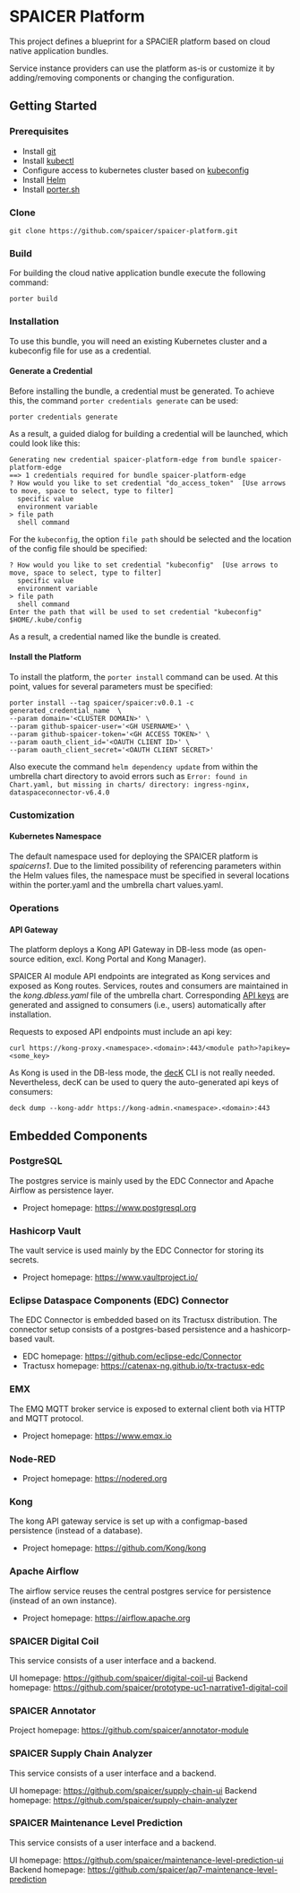 # SPAICER Platform

This project defines a blueprint for a SPACIER platform based on cloud native application bundles.

Service instance providers can use the platform as-is or customize it by adding/removing components or changing the configuration.

## Getting Started

### Prerequisites

* Install [git](https://git-scm.com/book/en/v2/Getting-Started-Installing-Git)
* Install [kubectl](https://kubernetes.io/docs/tasks/tools/)
* Configure access to kubernetes cluster based on [kubeconfig](https://kubernetes.io/docs/concepts/configuration/organize-cluster-access-kubeconfig/)
* Install [Helm](https://helm.sh/docs/intro/install/)
* Install [porter.sh](https://porter.sh/install/)

### Clone

```
git clone https://github.com/spaicer/spaicer-platform.git
```

### Build

For building the cloud native application bundle execute the following command:

```
porter build
```

### Installation

To use this bundle, you will need an existing Kubernetes cluster and a kubeconfig file for use as a credential.

#### Generate a Credential

Before installing the bundle, a credential must be generated. To achieve this, the command `porter credentials generate` can be used:

```
porter credentials generate
```

As a result, a guided dialog for building a credential will be launched, which could look like this:

```
Generating new credential spaicer-platform-edge from bundle spaicer-platform-edge
==> 1 credentials required for bundle spaicer-platform-edge
? How would you like to set credential "do_access_token"  [Use arrows to move, space to select, type to filter]
  specific value
  environment variable
> file path
  shell command
```

For the `kubeconfig`, the option `file path` should be selected and the location of the config file should be specified:

```
? How would you like to set credential "kubeconfig"  [Use arrows to move, space to select, type to filter]
  specific value
  environment variable
> file path
  shell command
Enter the path that will be used to set credential "kubeconfig" $HOME/.kube/config
```

As a result, a credential named like the bundle is created. 

#### Install the Platform

To install the platform, the `porter install` command can be used. At this point, values for several parameters must be specified:

```
porter install --tag spaicer/spaicer:v0.0.1 -c generated_credential_name  \
--param domain='<CLUSTER DOMAIN>' \
--param github-spaicer-user='<GH USERNAME>' \
--param github-spaicer-token='<GH ACCESS TOKEN>' \
--param oauth_client_id='<OAUTH CLIENT ID>' \
--param oauth_client_secret='<OAUTH CLIENT SECRET>'
```

Also execute the command `helm dependency update` from within the umbrella chart directory to avoid errors such as `Error: found in Chart.yaml, but missing in charts/ directory: ingress-nginx, dataspaceconnector-v6.4.0`

### Customization

#### Kubernetes Namespace

The default namespace used for deploying the SPAICER platform is *spaicerns1*.
Due to the limited possibility of referencing parameters within the Helm values files, the namespace must be specified in several locations within the porter.yaml
and the umbrella chart values.yaml.

### Operations

#### API Gateway

The platform deploys a Kong API Gateway in DB-less mode (as open-source edition, excl. Kong Portal and Kong Manager).

SPAICER AI module API endpoints are integrated as Kong services and exposed as Kong routes.
Services, routes and consumers are maintained in the *kong.dbless.yaml* file of the umbrella chart.
Corresponding [API keys](https://docs.konghq.com/hub/kong-inc/key-auth/) are generated and assigned to consumers (i.e., users) automatically after installation.

Requests to exposed API endpoints must include an api key:

```
curl https://kong-proxy.<namespace>.<domain>:443/<module path>?apikey=<some_key>
```

As Kong is used in the DB-less mode, the [decK](https://docs.konghq.com/deck/) CLI is not really needed.
Nevertheless, decK can be used to query the auto-generated api keys of consumers:

```
deck dump --kong-addr https://kong-admin.<namespace>.<domain>:443
```

## Embedded Components

### PostgreSQL

The postgres service is mainly used by the EDC Connector and Apache Airflow as persistence layer.

* Project homepage: https://www.postgresql.org

### Hashicorp Vault

The vault service is used mainly by the EDC Connector for storing its secrets. 

* Project homepage: https://www.vaultproject.io/

### Eclipse Dataspace Components (EDC) Connector

The EDC Connector is embedded based on its Tractusx distribution. The connector setup consists of a postgres-based 
persistence and a hashicorp-based vault.   

* EDC homepage: https://github.com/eclipse-edc/Connector
* Tractusx homepage: https://catenax-ng.github.io/tx-tractusx-edc

### EMX

The EMQ MQTT broker service is exposed to external client both via HTTP and MQTT protocol. 

* Project homepage: https://www.emqx.io

### Node-RED

* Project homepage: https://nodered.org

### Kong 

The kong API gateway service is set up with a configmap-based persistence (instead of a database). 

* Project homepage: https://github.com/Kong/kong

### Apache Airflow

The airflow service reuses the central postgres service for persistence (instead of an own instance). 

* Project homepage: https://airflow.apache.org

### SPAICER Digital Coil

This service consists of a user interface and a backend.

UI homepage: https://github.com/spaicer/digital-coil-ui
Backend homepage: https://github.com/spaicer/prototype-uc1-narrative1-digital-coil

### SPAICER Annotator

Project homepage: https://github.com/spaicer/annotator-module

### SPAICER Supply Chain Analyzer

This service consists of a user interface and a backend.

UI homepage: https://github.com/spaicer/supply-chain-ui
Backend homepage: https://github.com/spaicer/supply-chain-analyzer

### SPAICER Maintenance Level Prediction

This service consists of a user interface and a backend.

UI homepage: https://github.com/spaicer/maintenance-level-prediction-ui
Backend homepage: https://github.com/spaicer/ap7-maintenance-level-prediction